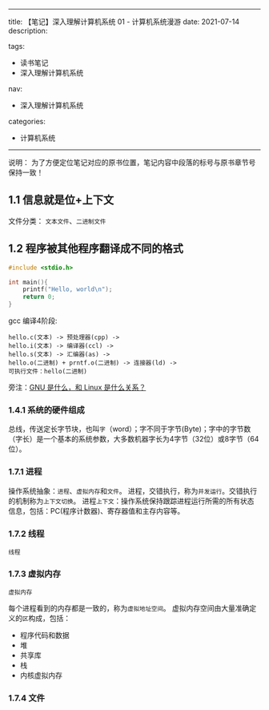 ----
title: 【笔记】深入理解计算机系统 01 - 计算机系统漫游
date: 2021-07-14
description: 

tags:
- 读书笔记
- 深入理解计算机系统

nav:
- 深入理解计算机系统

categories:
- 计算机系统

----
说明： 为了方便定位笔记对应的原书位置，笔记内容中段落的标号与原书章节号保持一致！

## 1.1 信息就是位+上下文

文件分类： `文本文件`、`二进制文件`

## 1.2 程序被其他程序翻译成不同的格式

``` c
#include <stdio.h>

int main(){
    printf("Hello, world\n");
    return 0;
}
```

gcc 编译4阶段:

```
hello.c(文本) -> 预处理器(cpp) ->
hello.i(文本) -> 编译器(ccl) -> 
hello.s(文本) -> 汇编器(as) -> 
hello.o(二进制) + prntf.o(二进制) -> 连接器(ld) -> 
可执行文件：hello(二进制)
```

旁注：[GNU 是什么，和 Linux 是什么关系？](https://www.zhihu.com/question/319783573/answer/656033035)

### 1.4.1 系统的硬件组成

总线，传送定长字节块，也叫`字`（word）；字不同于字节(Byte)；字中的字节数（字长）是一个基本的系统参数，大多数机器字长为4字节（32位）或8字节（64位）。

### 1.7.1 进程

操作系统抽象：`进程`、`虚拟内存`和`文件`。
进程，交错执行，称为`并发运行`。交错执行的机制称为`上下文切换`。
进程`上下文`：操作系统保持跟踪进程运行所需的所有状态信息，包括：PC(程序计数器)、寄存器值和主存内容等。

### 1.7.2 线程

`线程`

### 1.7.3 虚拟内存

`虚拟内存`

每个进程看到的内存都是一致的，称为`虚拟地址空间`。
虚拟内存空间由大量准确定义的`区`构成，包括：
* 程序代码和数据
* 堆
* 共享库
* 栈
* 内核虚拟内存

### 1.7.4 文件

